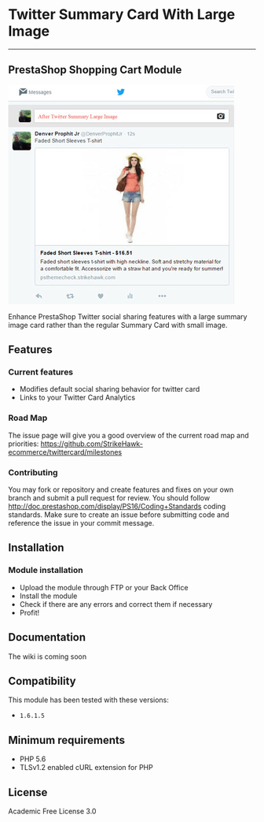 # Twitter Summary Card With Large Image #
----------
## PrestaShop Shopping Cart Module
![Twitter Summary Card With Large Image](/views/img/tw-after.jpg)

Enhance PrestaShop Twitter social sharing features with a large summary image card rather than the regular Summary Card with small image.
## Features

### Current features
- Modifies default social sharing behavior for twitter card
- Links to your Twitter Card Analytics

### Road Map
The issue page will give you a good overview of the current road map and priorities:
https://github.com/StrikeHawk-ecommerce/twittercard/milestones

### Contributing
You may fork or repository and create features and fixes on your own branch and submit a pull request for review. You should follow http://doc.prestashop.com/display/PS16/Coding+Standards coding standards. Make sure to create an issue before submitting code and reference the issue in your commit message.

## Installation
### Module installation
- Upload the module through FTP or your Back Office
- Install the module
- Check if there are any errors and correct them if necessary
- Profit!

## Documentation
The wiki is coming soon

## Compatibility
This module has been tested with these versions:  
- `1.6.1.5`

## Minimum requirements
- PHP 5.6
- TLSv1.2 enabled cURL extension for PHP

## License
Academic Free License 3.0
